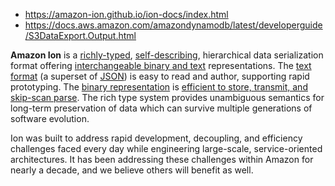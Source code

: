 - https://amazon-ion.github.io/ion-docs/index.html
- https://docs.aws.amazon.com/amazondynamodb/latest/developerguide/S3DataExport.Output.html

**Amazon Ion** is a [richly-typed](https://amazon-ion.github.io/ion-docs/guides/why.html#rich-type-system), [self-describing](https://amazon-ion.github.io/ion-docs/guides/why.html#self-describing), hierarchical data serialization format offering [interchangeable binary and text](https://amazon-ion.github.io/ion-docs/guides/why.html#dual-format-interoperability) representations. The [text format](https://amazon-ion.github.io/ion-docs/docs/spec.html) (a superset of [JSON](http://json.org)) is easy to read and author, supporting rapid prototyping. The [binary representation](https://amazon-ion.github.io/ion-docs/docs/binary.html) is [efficient to store, transmit, and skip-scan parse](https://amazon-ion.github.io/ion-docs/guides/why.html#read-optimized-binary-format). The rich type system provides unambiguous semantics for long-term preservation of data which can survive multiple generations of software evolution.

Ion was built to address rapid development, decoupling, and efficiency challenges faced every day while engineering large-scale, service-oriented architectures. It has been addressing these challenges within Amazon for nearly a decade, and we believe others will benefit as well.